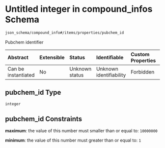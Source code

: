 # Untitled integer in compound\_infos Schema

```txt
json_schema/compound_info#/items/properties/pubchem_id
```

Pubchem identifier

| Abstract            | Extensible | Status         | Identifiable            | Custom Properties | Additional Properties | Access Restrictions | Defined In                                                                              |
| :------------------ | :--------- | :------------- | :---------------------- | :---------------- | :-------------------- | :------------------ | :-------------------------------------------------------------------------------------- |
| Can be instantiated | No         | Unknown status | Unknown identifiability | Forbidden         | Allowed               | none                | [compound\_info.schema.json\*](../out/compound_info.schema.json "open original schema") |

## pubchem\_id Type

`integer`

## pubchem\_id Constraints

**maximum**: the value of this number must smaller than or equal to: `10000000`

**minimum**: the value of this number must greater than or equal to: `1`
